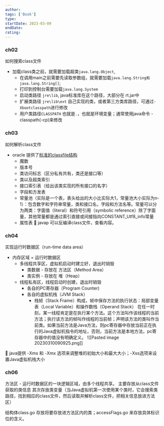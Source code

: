 ```yaml
---
author: 
tags: ['Book']
type: 
startDate: 2023-03-09
endDate: 
rating: 
---
```


### ch02
如何搜索class文件
- 加载class类之前，就需要加载超类`java.lang.Object`, 
	- 在调用main之前需要先读取参数组，就需要加载`java.lang.String和java.lang.String[]`;
	- 打印到控制台需要加载`java.lang.System`
	- 启动类路径 `jre\lib`, java标准库在这个路径，大部分在 rt.jar中 
	- 扩展类路径 `jre\lib\ext`  自己实现的类，或者第三方类库路径，可通过`-Xbootclasspath`进行修改
	- 用户类路径`CLASSPATH` 也就是`.`，也就是环境变量；通常使用java命令 -classpath(-cp)来修改

### ch03
如何解析class文件 
- oracle 提供了[标准的classfile结构](https://docs.oracle.com/javase/specs/jvms/se7/html/jvms-4.html)
	- 魔数 
	- 版本号
	- 类访问标志（区分私有共有，类还是接口等）
	- 类以及超类索引
	- 接口索引表（给出该类实现的所有接口的名字）
	- 字段和方发表
	- 常量池（实际是一个表，表头给出的大小比实际大1，常量池大小实际为n-1）：包含数字和字符串常量，类和接口名，字段和方法名等。常量可以分为两类：字面值（literal）和符号引用（symbolic reference）除了字面量，其他常量都是通过索引直接或间接指向CONSTANT_Utf8_info常量
	- 属性表
🧰 javap 可以反编译class文件，查看内容。


### ch04
实现运行时数据区（run-time data area）
- 内存区域 = 运行时数据区 
	- 多线程共享区，虚拟机启动时建立好，退出时销毁
		- 类数据 - 存放在 方法区（Method Area）
		- 类实例 - 存放在 堆（Heap）
	- 线程私有区，线程启动时创建，退出时销毁 
		- 各自的PC寄存器（Program Counter)
		- 各自的虚拟机栈（JVM Stack）
			- 栈帧（Stack Frame）构成，帧中保存方法的执行状态：局部变量表（Local Variable）和操作数栈（Operand Stack）
在任一时刻，某一线程肯定是在执行某个方法。这个方法叫作该线程的当前方法；执行该方法的帧叫作线程的当前帧；声明该方法的类叫作当前类。如果当前方法是Java方法，则pc寄存器中存放当前正在执行的Java虚拟机指令的地址，否则，当前方法是本地方法，pc寄存器中的值没有明确定义。
![[Pasted image 20230310090925.png]]

🧰 java提供 -Xms 和 -Xmx 选项来调整堆的初始大小和最大大小；-Xss选项来设置Java虚拟机栈大小

### ch06
方法区 - 运行时数据区的一块逻辑区域，由多个线程共享。
	主要存放从class文件获取的类信息 
	其次存放类变量（当Java虚拟机第一次使用某个类时，它会搜索类路径，找到相应的class文件，然后读取并解析class文件，把相关信息放进方法区）

结构体class.go 存放将要存放进方法区内的类；accessFlags.go 来存放具体标识位的含义。